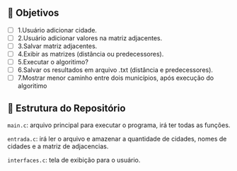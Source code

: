 ## 🎯 Objetivos
   - [ ] 1.Usuário adicionar cidade.
   - [ ] 2.Usuário adicionar valores na matriz adjacentes.
   - [ ] 3.Salvar matriz adjacentes.
   - [ ] 4.Exibir as matrizes (distância ou predecessores).
   - [ ] 5.Executar o algoritimo?
   - [ ] 6.Salvar os resultados em arquivo .txt (distância e predecessores).
   - [ ] 7.Mostrar menor caminho entre dois municípios, após execução do algoritimo

## 📁 Estrutura do Repositório
  `main.c`: arquivo principal para executar o programa, irá ter todas as funções.
  
  `entrada.c`: irá ler o arquivo e amazenar a quantidade de cidades, nomes de cidades e a matriz de adjacencias.
  
  `interfaces.c`: tela de exibição para o usuário.

